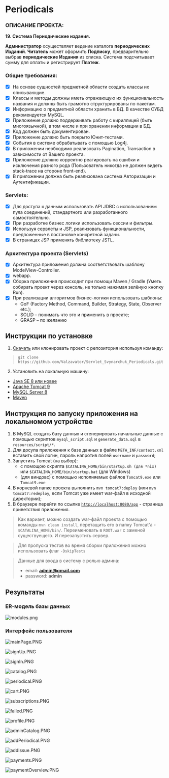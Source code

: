 # Periodicals

### ОПИСАНИЕ ПРОЕКТА:

**19. Система Периодические издания.**

**Администратор** осуществляет ведение каталога **периодических Изданий**.
**Читатель** может оформить **Подписку**, предварительно выбрав **периодические
Издания** из списка. Система подсчитывает сумму для оплаты и регистрирует **Платеж**.

### Общие требования:
- [x] На основе сущностей предметной области создать классы их описывающие.
- [x] Классы и методы должны иметь отражающую их функциональность названия и должны быть грамотно структурированы по пакетам.
- [x] Информацию о предметной области хранить в БД. В качестве СУБД рекомендуется MySQL.
- [x] Приложение должно поддерживать работу с кириллицей (быть многоязычной), в том числе и при хранении информации в БД.
- [x] Код должен быть документирован.
- [x] Приложение должно быть покрыто Юнит-тестами.
- [x] Cобытия в системе обрабатывать с помощью Log4j.
- [x] В приложении необходимо реализовать Pagination, Transaction в зависимости от Вашего проекта.
- [x] Приложение должно корректно реагировать на ошибки и исключения разного рода (Пользователь никогда не должен видеть stack-trace на стороне front-end).
- [x] В приложении должна быть реализована система Авторизации и Аутентификации.

### Servlets:
- [x] Для доступа к данным использовать API JDBC с использованием пула соединений, стандартного или разработанного самостоятельно. 
- [x] При разработке бизнес логики использовать сессии и фильтры.
- [x] Используя сервлеты и JSP, реализовать функциональности, предложенные в постановке конкретной задачи.
- [x] В страницах JSP применять библиотеку JSTL.

### Архитектура проекта (Servlets)

- [x] Архитектура приложения должна соответствовать шаблону ModelView-Controller. 
- [x] webapp. 
- [x] Сборка приложения происходит при помощи Maven / Gradle (Уметь собирать проект через консоль, не только нажимая зелёную кнопку Run). 
- [x] При реализации алгоритмов бизнес-логики использовать шаблоны: 
  - GoF (Factory Method, Command, Builder, Strategy, State, Observer etc.);
  - SOLID – понимать что это и применить в проекте;
  - GRASP – по желанию


## Инструкции по установке
1. [Скачать](https://github.com/Valzavator/Servlet_Svynarchuk_Periodicals/archive/master.zip) или клонировать проект с репозитория используя команду:
> `git clone https://github.com/Valzavator/Servlet_Svynarchuk_Periodicals.git`
2. Установить на локальную машину:
- [Java SE 8 или новее](https://www.oracle.com/technetwork/java/javase/downloads/index.html)
- [Apache Tomcat 9](https://tomcat.apache.org/download-90.cgi)
- [MySQL Server 8](https://dev.mysql.com/downloads/installer/)
- [Maven](https://maven.apache.org/download.cgi)

## Инструкция по запуску приложения на локальномом устройстве
1. В MySQL создать базу данных и сгенерировать начальные данные с помощью скриптов `mysql_script.sql` и `generate_data.sql` в `resources/script/*`.
2. Для досупа приложения к базе данных в файле `META_INF/context.xml` вставить свой логин, пароль напротив полей `username` и `password`;
3. Запустить Tomcat (на выбор):
    * с помощою скрипта `$CATALINA_HOME/bin/startup.sh (для *nix)` или `$CATALINA_HOME/bin/startup.bat` (для Windows)
    * (для виндовс) с помощью исполняемых файлов `Tomcat9.exe` или `Tomcat9.exe`
4. В корневой папке проекта выполнить `mvn tomcat7:deploy` (или `mvn tomcat7:redeploy`, если Tomcat уже имеет war-файл в исходной директории);
7. В браузере перейти по ссылке [`http://localhost:8080/app`](http://localhost:8080/app) - страница приветствия приложения.

> Как вариант, можно создать war-файл проекта с помощью команды `mvn clean install`, перетащить его в папку Tomcat'a - `$CATALINA_HOME/bin/`. Переименовать в `ROOT.war` с заменой существуещего. И перезапустить сервер.

> Для пропуска тестов во время сборки приложения можно использовать флаг `-DskipTests`

> Данные для входа в систему с ролью админа: 
> * email: **admin@gmail.com**
> * password: **admin**
## Результаты

### ER-модель базы данных

![modules.png](/docs/images/er-model-color.png)

### Интерфейс пользователя

![mainPage.PNG](/docs/images/mainPage.PNG)

![signUp.PNG](/docs/images/signUp.PNG)

![signIn.PNG](/docs/images/signIn.PNG)

![catalog.PNG](/docs/images/catalog.PNG)

![periodical.PNG](/docs/images/periodical.PNG)

![cart.PNG](/docs/images/cart.PNG)

![subscriptions.PNG](/docs/images/subscriptions.PNG)

![failed.PNG](/docs/images/failed.PNG)

![profile.PNG](/docs/images/profile.PNG)

![adminCatalog.PNG](/docs/images/adminCatalog.PNG)

![addPeriodical.PNG](/docs/images/addPeriodical.PNG)

![addIssue.PNG](/docs/images/addIssue.PNG)

![payments.PNG](/docs/images/payments.PNG)

![paymentOverview.PNG](/docs/images/paymentOverview.PNG)
